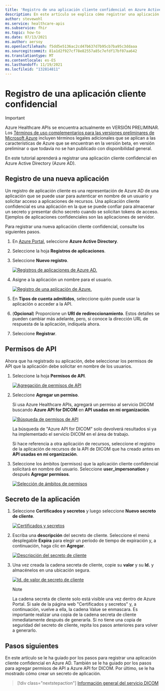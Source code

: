 ```yaml
---
title: 'Registro de una aplicación cliente confidencial en Azure Active Directory: Azure Healthcare APIs para DICOM'
description: En este artículo se explica cómo registrar una aplicación cliente confidencial en Azure Active Directory.
author: stevewohl
ms.service: healthcare-apis
ms.subservice: fhir
ms.topic: how-to
ms.date: 07/13/2021
ms.author: aersoy
ms.openlocfilehash: f5dd5e5136ac2cd47b637d7b95cb7ba95c3ddaaa
ms.sourcegitcommit: 81a1d2f927cf78e82557a85c7efdf17bf07aa642
ms.translationtype: MT
ms.contentlocale: es-ES
ms.lasthandoff: 11/19/2021
ms.locfileid: "132814811"
---
```

# <a name="register-a-confidential-client-application"></a>Registro de una aplicación cliente confidencial

> [!IMPORTANT]
> Azure Healthcare APIs se encuentra actualmente en VERSIÓN PRELIMINAR. Los [Términos de uso complementarios para las versiones preliminares de Microsoft Azure](https://azure.microsoft.com/support/legal/preview-supplemental-terms/) incluyen términos legales adicionales que se aplican a las características de Azure que se encuentran en la versión beta, en versión preliminar o que todavía no se han publicado con disponibilidad general.

En este tutorial aprenderá a registrar una aplicación cliente confidencial en Azure Active Directory (Azure AD).

## <a name="register-a-new-application"></a>Registro de una nueva aplicación

Un registro de aplicación cliente es una representación de Azure AD de una aplicación que se puede usar para autenticar en nombre de un usuario y solicitar acceso a aplicaciones de recursos. Una aplicación cliente confidencial es una aplicación en la que se puede confiar para almacenar un secreto y presentar dicho secreto cuando se solicitan tokens de acceso. Ejemplos de aplicaciones confidenciales son las aplicaciones de servidor.

Para registrar una nueva aplicación cliente confidencial, consulte los siguientes pasos.

1. En [Azure Portal](https://portal.azure.com), seleccione **Azure Active Directory**.
2. Seleccione la hoja **Registros de aplicaciones**.
3. Seleccione **Nuevo registro**.

   [ ![Registros de aplicaciones de Azure AD.](media/dicom-azure-app-registrations.png) ](media/dicom-azure-app-registrations.png#lightbox)

4. Asigne a la aplicación un nombre para el usuario.

   [ ![Registro de una aplicación de Azure.](media/dicom-registration-application-name.png) ](media/dicom-registration-application-name.png#lightbox)

5. En **Tipos de cuenta admitidos**, seleccione quién puede usar la aplicación o acceder a la API.
6. (**Opcional**) Proporcione un **URI de redireccionamiento**. Estos detalles se pueden cambiar más adelante, pero, si conoce la dirección URL de respuesta de la aplicación, indíquela ahora.
7. Seleccione **Registrar**.

## <a name="api-permissions"></a>Permisos de API

Ahora que ha registrado su aplicación, debe seleccionar los permisos de API que la aplicación debe solicitar en nombre de los usuarios.

1. Seleccione la hoja **Permisos de API**.

   [ ![Agregación de permisos de API](media/dicom-add-api-permissions.png) ](media/dicom-add-api-permissions.png#lightbox)

2. Seleccione **Agregar un permiso**.

   Si usa Azure Healthcare APIs, agregará un permiso al servicio DICOM buscando **Azure API for DICOM** en **API usadas en mi organización**. 

   [ ![Búsqueda de permisos de API](media/dicom-search-apis-permissions.png) ](media/dicom-search-apis-permissions.png#lightbox)

   La búsqueda de "Azure API for DICOM" solo devolverá resultados si ya ha implementado el servicio DICOM en el área de trabajo.

   Si hace referencia a otra aplicación de recursos, seleccione el registro de la aplicación de recursos de la API de DICOM que ha creado antes en **API usadas en mi organización**.

3. Seleccione los ámbitos (permisos) que la aplicación cliente confidencial solicitará en nombre del usuario. Seleccione **user_impersonation** y después **Agregar permisos**.

   [ ![Selección de ámbitos de permisos](media/dicom-select-scopes.png) ](media/dicom-select-scopes.png#lightbox)

## <a name="application-secret"></a>Secreto de la aplicación

1. Seleccione **Certificados y secretos** y luego seleccione **Nuevo secreto de cliente**.

   [ ![Certificados y secretos](media/dicom-new-client-secret.png) ](media/dicom-new-client-secret.png#lightbox)

2. Escriba una **descripción** del secreto de cliente. Seleccione el menú desplegable **Expira** para elegir un período de tiempo de expiración y, a continuación, haga clic en **Agregar**.

   [ ![Descripción del secreto de cliente](media/dicom-client-secret-description.png) ](media/dicom-client-secret-description.png#lightbox)

3. Una vez creada la cadena secreta de cliente, copie su **valor** y su **Id.** y almacénelos en una ubicación segura.

   [ ![Id. de valor de secreto de cliente](media/dicom-client-secret-value-id.png) ](media/dicom-client-secret-value-id.png#lightbox)

   > [!NOTE]
   > La cadena secreta de cliente solo está visible una vez dentro de Azure Portal. Si sale de la página web "Certificados y secretos" y, a continuación, vuelve a ella, la cadena Value se enmascara. Es importante realizar una copia de la cadena secreta de cliente inmediatamente después de generarla. Si no tiene una copia de seguridad del secreto de cliente, repita los pasos anteriores para volver a generarlo.

## <a name="next-steps"></a>Pasos siguientes

En este artículo se le ha guiado por los pasos para registrar una aplicación cliente confidencial en Azure AD. También se le ha guiado por los pasos para agregar permisos de API a Azure API for DICOM. Por último, se le ha mostrado cómo crear un secreto de aplicación. 

>[!div class="nextstepaction"]
>[Información general del servicio DICOM](dicom-services-overview.md)



